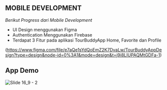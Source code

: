 ## MOBILE DEVELOPMENT

*Berikut Progress dari Mobile Development*
- UI Design menggunakan Figma
- Authentication Menggunakan Firebase
- Terdapat 3 Fitur pada aplikasi TourBuddyApp Home, Favorite dan Profile


(https://www.figma.com/file/e7aQe1sYdQoEmZ2K7DvaLw/TourBuddyAppDesign?type=design&node-id=0%3A1&mode=design&t=j9i8LIUPAQMtGDFa-1)

## App Demo
![Slide 16_9 - 2](https://storage.googleapis.com/tourbuddy/TourBuddy%20Demo.gif)
 
